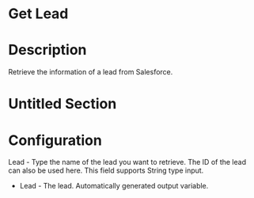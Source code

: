 ﻿# Get Lead

# Description

Retrieve the information of a lead from Salesforce.

# Untitled Section

# Configuration

Lead - Type the name
                        of the lead you want to retrieve. The ID of the lead can also be used here.
                        This field supports String type input.





* Lead - The lead. Automatically generated output variable.
